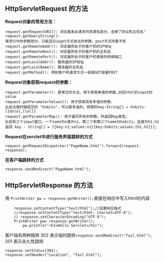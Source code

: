 ## HttpServletRequest 的方法
**Request对象的常用方法：**
```request.getRequestURL(): 浏览器发出请求时的完整URL，包括协议 主机名 端口(如果有)" 
request.getRequestURI(): 浏览器发出请求的资源名部分，去掉了协议和主机名" 
request.getQueryString(): 
请求行中的参数部分，只能显示以get方式发出的参数，post方式的看不到
request.getRemoteAddr(): 浏览器所处于的客户机的IP地址
request.getRemoteHost(): 浏览器所处于的客户机的主机名
request.getRemotePort(): 浏览器所处于的客户机使用的网络端口
request.getLocalAddr(): 服务器的IP地址
request.getLocalName(): 服务器的主机名
request.getMethod(): 得到客户机请求方式一般是GET或者POST
```
**Request对象获取request的参数：**
```
request.getParameter(): 是常见的方法，用于获取单值的参数,对应html的input的value
request.getParameterValues(): 用于获取具有多值的参数，
比如注册时候提交的 "hobits"，可以是多选的。获取的key-String[] = hobits-[[dota],[lol]] 
request.getParameterMap(): 用于遍历所有的参数，并返回Map类型。
比如有三个input窗口，一个name为n值为n1，第二个和第三个name为hobits，且值为h1,h2
返回 key - string[] = [{key:n1;values:n1}{key:hobits;values:[h1,h2]}];
```

**Request在servlet中进行服务界面跳转的方式**
```
request.getRequestDispatcher("PageName.html").forward(request, response);
```
**在客户端跳转的方式**
```
response.sendRedirect("PageName.html");
```

## HttpServletResponse 的方法

用 ```PrintWriter pw = response.getWriter();```直接在响应中写入html的内容
```
	response.setContentType("text/html");//设置响应格式
	//response.setContentType("text/html; charset=UTF-8");
	// response.setCharacterEncoding("UTF-8");
	PrintWriter pw= response.getWriter();
        pw.println("<h1>Hello Servlet</h1>");
```

客户端有两种跳转
302 表示临时跳转```response.sendRedirect("fail.html");```
301 表示永久性跳转
```
response.setStatus(301);
response.setHeader("Location", "fail.html");
```

